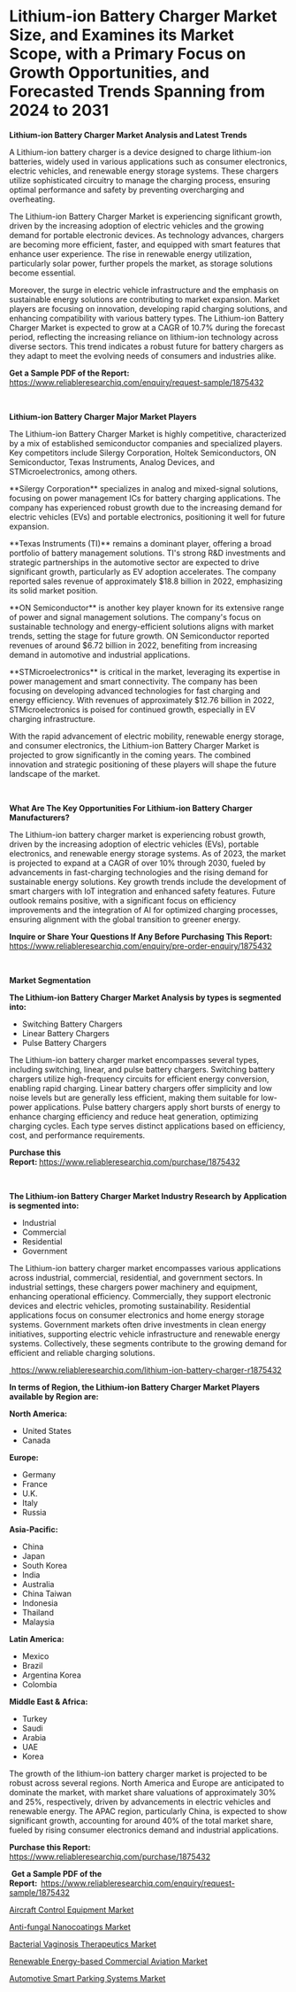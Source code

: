 <p><h1>Lithium-ion Battery Charger Market Size, and Examines its Market Scope, with a Primary Focus on Growth Opportunities, and Forecasted Trends Spanning from 2024 to 2031</h1></p><p><strong>Lithium-ion Battery Charger Market Analysis and Latest Trends</strong></p>
<p><p>A Lithium-ion battery charger is a device designed to charge lithium-ion batteries, widely used in various applications such as consumer electronics, electric vehicles, and renewable energy storage systems. These chargers utilize sophisticated circuitry to manage the charging process, ensuring optimal performance and safety by preventing overcharging and overheating. </p><p>The Lithium-ion Battery Charger Market is experiencing significant growth, driven by the increasing adoption of electric vehicles and the growing demand for portable electronic devices. As technology advances, chargers are becoming more efficient, faster, and equipped with smart features that enhance user experience. The rise in renewable energy utilization, particularly solar power, further propels the market, as storage solutions become essential.</p><p>Moreover, the surge in electric vehicle infrastructure and the emphasis on sustainable energy solutions are contributing to market expansion. Market players are focusing on innovation, developing rapid charging solutions, and enhancing compatibility with various battery types. The Lithium-ion Battery Charger Market is expected to grow at a CAGR of 10.7% during the forecast period, reflecting the increasing reliance on lithium-ion technology across diverse sectors. This trend indicates a robust future for battery chargers as they adapt to meet the evolving needs of consumers and industries alike.</p></p>
<p><strong>Get a Sample PDF of the Report:&nbsp;</strong> <a href="https://www.reliableresearchiq.com/enquiry/request-sample/1875432?utm_campaign=1732&utm_medium=2&utm_source=Github&utm_content=ia&utm_term=23102024&utm_id=lithium-ion-battery-charger">https://www.reliableresearchiq.com/enquiry/request-sample/1875432</a></p>
<p>&nbsp;</p>
<p><strong>Lithium-ion Battery Charger Major Market Players</strong></p>
<p><p>The Lithium-ion Battery Charger Market is highly competitive, characterized by a mix of established semiconductor companies and specialized players. Key competitors include Silergy Corporation, Holtek Semiconductors, ON Semiconductor, Texas Instruments, Analog Devices, and STMicroelectronics, among others.</p><p>**Silergy Corporation** specializes in analog and mixed-signal solutions, focusing on power management ICs for battery charging applications. The company has experienced robust growth due to the increasing demand for electric vehicles (EVs) and portable electronics, positioning it well for future expansion.</p><p>**Texas Instruments (TI)** remains a dominant player, offering a broad portfolio of battery management solutions. TI's strong R&D investments and strategic partnerships in the automotive sector are expected to drive significant growth, particularly as EV adoption accelerates. The company reported sales revenue of approximately $18.8 billion in 2022, emphasizing its solid market position.</p><p>**ON Semiconductor** is another key player known for its extensive range of power and signal management solutions. The company's focus on sustainable technology and energy-efficient solutions aligns with market trends, setting the stage for future growth. ON Semiconductor reported revenues of around $6.72 billion in 2022, benefiting from increasing demand in automotive and industrial applications.</p><p>**STMicroelectronics** is critical in the market, leveraging its expertise in power management and smart connectivity. The company has been focusing on developing advanced technologies for fast charging and energy efficiency. With revenues of approximately $12.76 billion in 2022, STMicroelectronics is poised for continued growth, especially in EV charging infrastructure.</p><p>With the rapid advancement of electric mobility, renewable energy storage, and consumer electronics, the Lithium-ion Battery Charger Market is projected to grow significantly in the coming years. The combined innovation and strategic positioning of these players will shape the future landscape of the market.</p></p>
<p>&nbsp;</p>
<p><strong>What Are The Key Opportunities For Lithium-ion Battery Charger Manufacturers?</strong></p>
<p><p>The Lithium-ion battery charger market is experiencing robust growth, driven by the increasing adoption of electric vehicles (EVs), portable electronics, and renewable energy storage systems. As of 2023, the market is projected to expand at a CAGR of over 10% through 2030, fueled by advancements in fast-charging technologies and the rising demand for sustainable energy solutions. Key growth trends include the development of smart chargers with IoT integration and enhanced safety features. Future outlook remains positive, with a significant focus on efficiency improvements and the integration of AI for optimized charging processes, ensuring alignment with the global transition to greener energy.</p></p>
<p><strong>Inquire or Share Your Questions If Any Before Purchasing This Report:</strong> <a href="https://www.reliableresearchiq.com/enquiry/pre-order-enquiry/1875432?utm_campaign=1732&utm_medium=2&utm_source=Github&utm_content=ia&utm_term=23102024&utm_id=lithium-ion-battery-charger">https://www.reliableresearchiq.com/enquiry/pre-order-enquiry/1875432</a></p>
<p>&nbsp;</p>
<p><strong>Market Segmentation</strong></p>
<p><strong>The Lithium-ion Battery Charger Market Analysis by types is segmented into:</strong></p>
<p><ul><li>Switching Battery Chargers</li><li>Linear Battery Chargers</li><li>Pulse Battery Chargers</li></ul></p>
<p><p>The Lithium-ion battery charger market encompasses several types, including switching, linear, and pulse battery chargers. Switching battery chargers utilize high-frequency circuits for efficient energy conversion, enabling rapid charging. Linear battery chargers offer simplicity and low noise levels but are generally less efficient, making them suitable for low-power applications. Pulse battery chargers apply short bursts of energy to enhance charging efficiency and reduce heat generation, optimizing charging cycles. Each type serves distinct applications based on efficiency, cost, and performance requirements.</p></p>
<p><strong>Purchase this Report:&nbsp;</strong><a href="https://www.reliableresearchiq.com/purchase/1875432?utm_campaign=1732&utm_medium=2&utm_source=Github&utm_content=ia&utm_term=23102024&utm_id=lithium-ion-battery-charger">https://www.reliableresearchiq.com/purchase/1875432</a></p>
<p>&nbsp;</p>
<p><strong>The Lithium-ion Battery Charger Market Industry Research by Application is segmented into:</strong></p>
<p><ul><li>Industrial</li><li>Commercial</li><li>Residential</li><li>Government</li></ul></p>
<p><p>The Lithium-ion battery charger market encompasses various applications across industrial, commercial, residential, and government sectors. In industrial settings, these chargers power machinery and equipment, enhancing operational efficiency. Commercially, they support electronic devices and electric vehicles, promoting sustainability. Residential applications focus on consumer electronics and home energy storage systems. Government markets often drive investments in clean energy initiatives, supporting electric vehicle infrastructure and renewable energy systems. Collectively, these segments contribute to the growing demand for efficient and reliable charging solutions.</p></p>
<p><a href="https://www.reliableresearchiq.com/lithium-ion-battery-charger-r1875432?utm_campaign=1732&utm_medium=2&utm_source=Github&utm_content=ia&utm_term=23102024&utm_id=lithium-ion-battery-charger">&nbsp;https://www.reliableresearchiq.com/lithium-ion-battery-charger-r1875432</a></p>
<p><strong>In terms of Region, the Lithium-ion Battery Charger Market Players available by Region are:</strong></p>
<p>
    <p> <strong> North America: </strong>
        <ul>
            <li>United States</li>
            <li>Canada</li>
        </ul>
        </p> 
    <p> <strong> Europe: </strong>
        <ul>
            <li>Germany</li>
            <li>France</li>
            <li>U.K.</li>
            <li>Italy</li>
            <li>Russia</li>
        </ul>
        </p> 
    <p> <strong> Asia-Pacific: </strong>
        <ul>
            <li>China</li>
            <li>Japan</li>
            <li>South Korea</li>
            <li>India</li>
            <li>Australia</li>
            <li>China Taiwan</li>
            <li>Indonesia</li>
            <li>Thailand</li>
            <li>Malaysia</li>
        </ul>
        </p> 
    <p> <strong> Latin America: </strong>
        <ul>
            <li>Mexico</li>
            <li>Brazil</li>
            <li>Argentina Korea</li>
            <li>Colombia</li>
        </ul>
        </p> 
    <p> <strong> Middle East & Africa: </strong>
        <ul>
            <li>Turkey</li>
            <li>Saudi</li>
            <li>Arabia</li>
            <li>UAE</li>
            <li>Korea</li>
        </ul>
    </p>
    </p>
<p><p>The growth of the lithium-ion battery charger market is projected to be robust across several regions. North America and Europe are anticipated to dominate the market, with market share valuations of approximately 30% and 25%, respectively, driven by advancements in electric vehicles and renewable energy. The APAC region, particularly China, is expected to show significant growth, accounting for around 40% of the total market share, fueled by rising consumer electronics demand and industrial applications.</p></p>
<p><strong>Purchase this Report: </strong><a href="https://www.reliableresearchiq.com/purchase/1875432?utm_campaign=1732&utm_medium=2&utm_source=Github&utm_content=ia&utm_term=23102024&utm_id=lithium-ion-battery-charger">https://www.reliableresearchiq.com/purchase/1875432</a></p>
<p>&nbsp;<strong>Get a Sample PDF of the Report:&nbsp;&nbsp;</strong><a href="https://www.reliableresearchiq.com/enquiry/request-sample/1875432?utm_campaign=1732&utm_medium=2&utm_source=Github&utm_content=ia&utm_term=23102024&utm_id=lithium-ion-battery-charger">https://www.reliableresearchiq.com/enquiry/request-sample/1875432</a></p>
<p><strong></strong></p>
<p><p><a href="https://www.linkedin.com/pulse/aircraft-control-equipment-market-research-report-exploring-w2cae?utm_campaign=1732&utm_medium=2&utm_source=Github&utm_content=ia&utm_term=23102024&utm_id=lithium-ion-battery-charger">Aircraft Control Equipment Market</a></p><p><a href="https://github.com/JudyWalsh475/Market-Research-Report-List-1/blob/main/anti-fungal-nanocoatings-market.md?utm_campaign=1732&utm_medium=2&utm_source=Github&utm_content=ia&utm_term=23102024&utm_id=lithium-ion-battery-charger">Anti-fungal Nanocoatings Market</a></p><p><a href="https://www.linkedin.com/pulse/bacterial-vaginosis-therapeutics-market-analysis-report-global-6tlee?utm_campaign=1732&utm_medium=2&utm_source=Github&utm_content=ia&utm_term=23102024&utm_id=lithium-ion-battery-charger">Bacterial Vaginosis Therapeutics Market</a></p><p><a href="https://www.linkedin.com/pulse/in-depth-analysis-global-renewable-energy-based-commercial-aviation-7pp7f?utm_campaign=1732&utm_medium=2&utm_source=Github&utm_content=ia&utm_term=23102024&utm_id=lithium-ion-battery-charger">Renewable Energy-based Commercial Aviation Market</a></p><p><a href="https://www.linkedin.com/pulse/insights-automotive-smart-parking-systems-industry-market-lqpqe?utm_campaign=1732&utm_medium=2&utm_source=Github&utm_content=ia&utm_term=23102024&utm_id=lithium-ion-battery-charger">Automotive Smart Parking Systems Market</a></p></p>